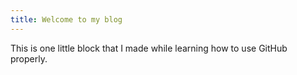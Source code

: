 ```yaml
---
title: Welcome to my blog
---
```


This is one little block that I made while learning how to use GitHub properly.
